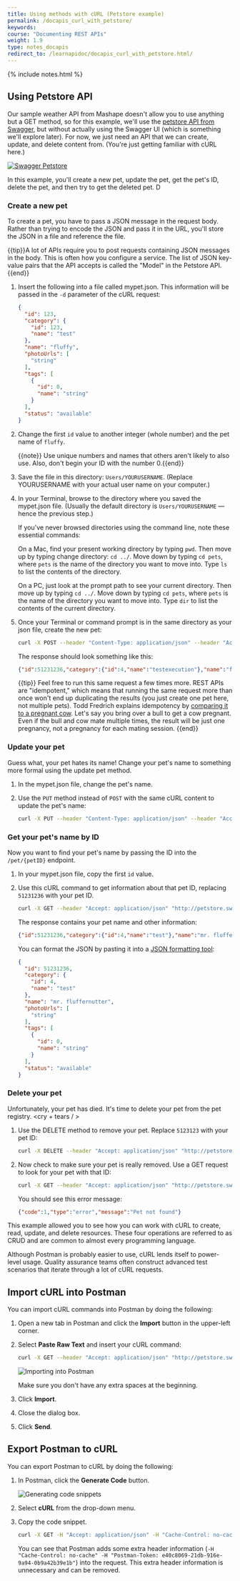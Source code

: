 ```yaml
---
title: Using methods with cURL (Petstore example)
permalink: /docapis_curl_with_petstore/
keywords:
course: "Documenting REST APIs"
weight: 1.9
type: notes_docapis
redirect_to: /learnapidoc/docapis_curl_with_petstore.html/
---
```

{% include notes.html %}

## Using Petstore API

Our sample weather API from Mashape doesn't allow you to use anything but a GET method, so for this example, we'll use the [petstore API from Swagger](http://petstore.swagger.io/), but without actually using the Swagger UI (which is something we'll explore later). For now, we just need an API that we can create, update, and delete content from. (You're just getting familiar with cURL here.)

<a href="http://petstore.swagger.io/"><img src="/images_api/petstore.png" alt="Swagger Petstore" /></a>

In this example, you'll create a new pet, update the pet, get the pet's ID, delete the pet, and then try to get the deleted pet. D

### Create a new pet

To create a pet, you have to pass a JSON message in the request body. Rather than trying to encode the JSON and pass it in the URL, you'll store the JSON in a file and reference the file.

{{tip}}A lot of APIs require you to post requests containing JSON messages in the body. This is often how you configure a service. The list of JSON key-value pairs that the API accepts is called the "Model" in the Petstore API. {{end}}

1.  Insert the following into a file called mypet.json. This information will be passed in the `-d` parameter of the cURL request:

    ```json
    {
      "id": 123,
      "category": {
        "id": 123,
        "name": "test"
      },
      "name": "fluffy",
      "photoUrls": [
        "string"
      ],
      "tags": [
        {
          "id": 0,
          "name": "string"
        }
      ],
      "status": "available"
    }
    ```

2.  Change the first `id` value to another integer (whole number) and the pet name of `fluffy`.

    {{note}} Use unique numbers and names that others aren't likely to also use. Also, don't begin your ID with the number 0.{{end}}

3.  Save the file in this directory: `Users/YOURUSERNAME`. (Replace YOURUSERNAME with your actual user name on your computer.)
4.  In your Terminal, browse to the directory where you saved the mypet.json file. (Usually the default directory is `Users/YOURUSERNAME` &mdash; hence the previous step.)

    If you've never browsed directories using the command line, note these essential commands:

    On a Mac, find your present working directory by typing `pwd`. Then move up by typing change directory: `cd ../`. Move down by typing `cd pets`, where `pets` is the name of the directory you want to move into. Type `ls` to list the contents of the directory.

    On a PC, just look at the prompt path to see your current directory. Then move up by typing `cd ../`. Move down by typing `cd pets`, where `pets` is the name of the directory you want to move into. Type `dir` to list the contents of the current directory.

3.  Once your Terminal or command prompt is in the same directory as your json file, create the new pet:

    ```bash
    curl -X POST --header "Content-Type: application/json" --header "Accept: application/json" -d @mypet.json "http://petstore.swagger.io/v2/pet"
    ```

    The response should look something like this:

    ```json
    {"id":51231236,"category":{"id":4,"name":"testexecution"},"name":"fluffernutter","photoUrls":["string"],"tags":[{"id":0,"name":"string"}],"status":"available"}
    ```

    {{tip}} Feel free to run this same request a few times more. REST APIs are "idempotent," which means that running the same request more than once won't end up duplicating the results (you just create one pet here, not multiple pets). Todd Fredrich explains idempotency by <a href="http://www.restapitutorial.com/lessons/idempotency.html">comparing it to a pregnant cow</a>. Let's say you bring over a bull to get a cow pregnant. Even if the bull and cow mate multiple times, the result will be just one pregnancy, not a pregnancy for each mating session. {{end}}

### Update your pet

Guess what, your pet hates its name! Change your pet's name to something more formal using the update pet method.

1.  In the mypet.json file, change the pet's name.
2.  Use the `PUT` method instead of `POST` with the same cURL content to update the pet's name:

    ```bash
    curl -X PUT --header "Content-Type: application/json" --header "Accept: application/json" -d @mypet.json "http://petstore.swagger.io/v2/pet"
    ```

### Get your pet's name by ID

Now you want to find your pet's name by passing the ID into the `/pet/{petID}` endpoint.

1.  In your mypet.json file, copy the first `id` value.
2.  Use this cURL command to get information about that pet ID, replacing `51231236` with your pet ID.

    ```bash
    curl -X GET --header "Accept: application/json" "http://petstore.swagger.io/v2/pet/51231236"
    ```

    The response contains your pet name and other information:

    ```json
    {"id":51231236,"category":{"id":4,"name":"test"},"name":"mr. fluffernutter","photoUrls":["string"],"tags":[{"id":0,"name":"string"}],"status":"available"}
    ```

    You can format the JSON by pasting it into a [JSON formatting tool](http://jsonprettyprint.com/):

    ```json
    {
      "id": 51231236,
      "category": {
        "id": 4,
        "name": "test"
      },
      "name": "mr. fluffernutter",
      "photoUrls": [
        "string"
      ],
      "tags": [
        {
          "id": 0,
          "name": "string"
        }
      ],
      "status": "available"
    }
    ```

### Delete your pet

Unfortunately, your pet has died. It's time to delete your pet from the pet registry. &lt;cry + tears / &gt;

1.  Use the DELETE method to remove your pet. Replace `5123123` with your pet ID:

    ```bash
    curl -X DELETE --header "Accept: application/json" "http://petstore.swagger.io/v2/pet/5123123"
    ```

2.  Now check to make sure your pet is really removed. Use a GET request to look for your pet with that ID:

    ```bash
    curl -X GET --header "Accept: application/json" "http://petstore.swagger.io/v2/pet/5123123"
    ```

    You should see this error message:

    ```json
    {"code":1,"type":"error","message":"Pet not found"}
    ```

This example allowed you to see how you can work with cURL to create, read, update, and delete resources. These four operations are referred to as CRUD and are common to almost every programming language.

Although Postman is probably easier to use, cURL lends itself to power-level usage. Quality assurance teams often construct advanced test scenarios that iterate through a lot of cURL requests.

## Import cURL into Postman

You can import cURL commands into Postman by doing the following:

1.  Open a new tab in Postman and click the **Import** button in the upper-left corner.
2.  Select **Paste Raw Text** and insert your cURL command:

    ```bash
    curl -X GET --header "Accept: application/json" "http://petstore.swagger.io/v2/pet/5123123"
    ```

    <img src="/images_api/postmanimport.png" alt="Importing into Postman" />

    Make sure you don't have any extra spaces at the beginning.

3.  Click **Import**.
4.  Close the dialog box.
5.  Click **Send**.

## Export Postman to cURL

You can export Postman to cURL by doing the following:

1.  In Postman, click the **Generate Code** button.

    <img src="/images_api/postmangeneratecodesnippet.png" alt="Generating code snippets" />

2.  Select **cURL** from the drop-down menu.
3.  Copy the code snippet.

    ```bash
    curl -X GET -H "Accept: application/json" -H "Cache-Control: no-cache" -H "Postman-Token: e40c8069-21db-916e-9a94-0b9a42b39e1b" 'http://petstore.swagger.io/v2/pet/5123123'
    ```

    You can see that Postman adds some extra header information (`-H "Cache-Control: no-cache" -H "Postman-Token: e40c8069-21db-916e-9a94-0b9a42b39e1b"`) into the request. This extra header information is unnecessary and can be removed.
